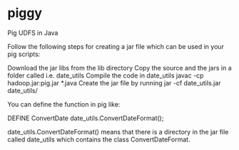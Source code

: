 piggy
=====

Pig UDFS in Java

Follow the following steps for creating a jar file which can be used in your pig scripts:


Download the jar libs from the lib directory
Copy the source and the jars in a folder called i.e. date_utils
Compile the code in date_utils javac -cp hadoop.jar:pig.jar *.java
Create the jar file by running jar -cf date_utils.jar date_utils/


You can define the function in pig like:

DEFINE ConvertDate date_utils.ConvertDateFormat();

date_utils.ConvertDateFormat() means that there is a directory in the jar file called date_utils which contains the class ConvertDateFormat.